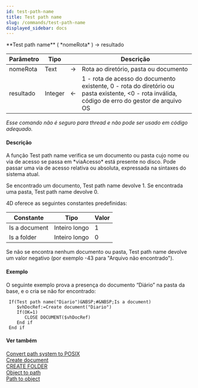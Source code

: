 ```yaml
---
id: test-path-name
title: Test path name
slug: /commands/test-path-name
displayed_sidebar: docs
---
```


<!--REF #_command_.Test path name.Syntax-->**Test path name** ( *nomeRota* ) -> resultado<!-- END REF-->
<!--REF #_command_.Test path name.Params-->
| Parâmetro | Tipo |  | Descrição |
| --- | --- | --- | --- |
| nomeRota | Text | &#8594;  | Rota ao diretório, pasta ou documento |
| resultado | Integer | &#8592; | 1 - rota de acesso do documento existente, 0 - rota do diretório ou pasta existente, <0 - rota inválida, código de erro do gestor de arquivo OS |

<!-- END REF-->

*Esse comando não é seguro para thread e não pode ser usado em código adequado.*


#### Descrição 

<!--REF #_command_.Test path name.Summary-->A função Test path name verifica se um documento ou pasta cujo nome ou via de acesso se passa em *viaAcesso* está presente no disco.<!-- END REF--> Pode passar uma via de acesso relativa ou absoluta, expressada na sintaxes do sistema atual. 

Se encontrado um documento, Test path name devolve 1\. Se encontrada uma pasta, Test path name devolve 0.

4D oferece as seguintes constantes predefinidas:

| Constante     | Tipo          | Valor |
| ------------- | ------------- | ----- |
| Is a document | Inteiro longo | 1     |
| Is a folder   | Inteiro longo | 0     |

  
Se não se encontra nenhum documento ou pasta, Test path name devolve um valor negativo (por exemplo -43 para "Arquivo não encontrado").

#### Exemplo 

O seguinte exemplo prova a presença do documento “Diário” na pasta da base, e o cria se não for encontrado:

```4d
 If(Test path name("Diario")&NBSP;#&NBSP;Is a document)
    $vhDocRef:=Create document("Diario")
    If(OK=1)
       CLOSE DOCUMENT($vhDocRef)
    End if
 End if
```

#### Ver também 

[Convert path system to POSIX](convert-path-system-to-posix.md)  
[Create document](create-document.md)  
[CREATE FOLDER](create-folder.md)  
[Object to path](object-to-path.md)  
[Path to object ](path-to-object.md)  